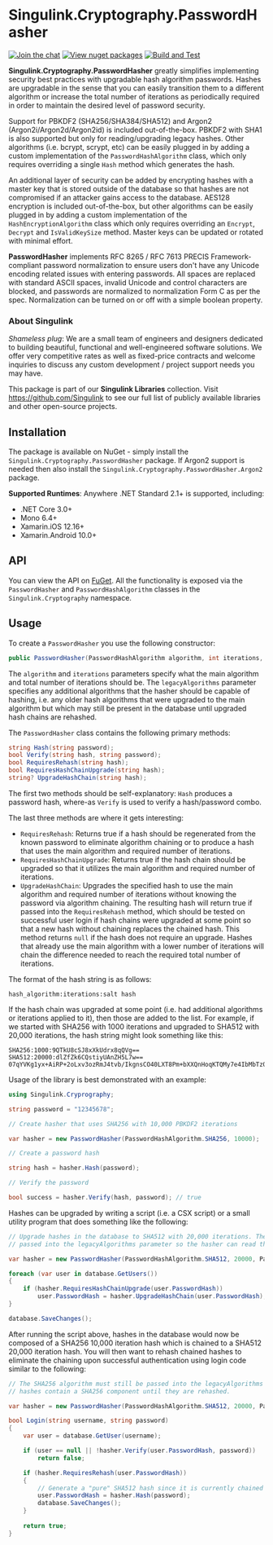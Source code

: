 # Singulink.Cryptography.PasswordHasher

[![Join the chat](https://badges.gitter.im/Singulink/community.svg)](https://gitter.im/Singulink/community?utm_source=badge&utm_medium=badge&utm_campaign=pr-badge&utm_content=badge)
[![View nuget packages](https://img.shields.io/nuget/v/Singulink.Cryptography.PasswordHasher.svg)](https://www.nuget.org/packages/Singulink.Cryptography.PasswordHasher/)
[![Build and Test](https://github.com/Singulink/Singulink.Cryptography.PasswordHasher/workflows/build%20and%20test/badge.svg)](https://github.com/Singulink/Singulink.Cryptography.PasswordHasher/actions?query=workflow%3A%22build+and+test%22)

**Singulink.Cryptography.PasswordHasher** greatly simplifies implementing security best practices with upgradable hash algorithm passwords. Hashes are upgradable in the sense that you can easily transition them to a different algorithm or increase the total number of iterations as periodically required in order to maintain the desired level of password security.

Support for PBKDF2 (SHA256/SHA384/SHA512) and Argon2 (Argon2i/Argon2d/Argon2id) is included out-of-the-box. PBKDF2 with SHA1 is also supported but only for reading/upgrading legacy hashes. Other algorithms (i.e. bcrypt, scrypt, etc) can be easily plugged in by adding a custom implementation of the `PasswordHashAlgorithm` class, which only requires overriding a single `Hash` method which generates the hash.

An additional layer of security can be added by encrypting hashes with a master key that is stored outside of the database so that hashes are not compromised if an attacker gains access to the database. AES128 encryption is included out-of-the-box, but other algorithms can be easily plugged in by adding a custom implementation of the `HashEncryptionAlgorithm` class which only requires overriding an `Encrypt`, `Decrypt` and `IsValidKeySize` method. Master keys can be updated or rotated with minimal effort.

**PasswordHasher** implements RFC 8265 / RFC 7613 PRECIS Framework-compliant password normalization to ensure users don't have any Unicode encoding related issues with entering passwords. All spaces are replaced with standard ASCII spaces, invalid Unicode and control characters are blocked, and passwords are normalized to normalization Form C as per the spec. Normalization can be turned on or off with a simple boolean property.

### About Singulink

*Shameless plug*: We are a small team of engineers and designers dedicated to building beautiful, functional and well-engineered software solutions. We offer very competitive rates as well as fixed-price contracts and welcome inquiries to discuss any custom development / project support needs you may have.

This package is part of our **Singulink Libraries** collection. Visit https://github.com/Singulink to see our full list of publicly available libraries and other open-source projects.

## Installation

The package is available on NuGet - simply install the `Singulink.Cryptography.PasswordHasher` package. If Argon2 support is needed then also install the `Singulink.Cryptography.PasswordHasher.Argon2` package.

**Supported Runtimes**: Anywhere .NET Standard 2.1+ is supported, including:
- .NET Core 3.0+
- Mono 6.4+
- Xamarin.iOS 12.16+
- Xamarin.Android 10.0+

## API

You can view the API on [FuGet](https://www.fuget.org/packages/Singulink.Cryptography.PasswordHasher). All the functionality is exposed via the `PasswordHasher` and `PasswordHashAlgorithm` classes in the `Singulink.Cryptography` namespace.

## Usage

To create a `PasswordHasher` you use the following constructor:

```c#
public PasswordHasher(PasswordHashAlgorithm algorithm, int iterations, params PasswordHashAlgorithm[] legacyAlgorithms)
```

The `algorithm` and `iterations` parameters specify what the main algorithm and total number of iterations should be. The `legacyAlgorithms` parameter specifies any additional algorithms that the hasher should be capable of hashing, i.e. any older hash algorithms that were upgraded to the main algorithm but which may still be present in the database until upgraded hash chains are rehashed.

The `PasswordHasher` class contains the following primary methods:

```c#
string Hash(string password);
bool Verify(string hash, string password);
bool RequiresRehash(string hash);
bool RequiresHashChainUpgrade(string hash);
string? UpgradeHashChain(string hash);
```

The first two methods should be self-explanatory: `Hash` produces a password hash, where-as `Verify` is used to verify a hash/password combo.

The last three methods are where it gets interesting:
- `RequiresRehash`: Returns true if a hash should be regenerated from the known password to eliminate algorithm chaining or to produce a hash that uses the main algorithm and required number of iterations.
- `RequiresHashChainUpgrade`: Returns true if the hash chain should be upgraded so that it utilizes the main algorithm and required number of iterations.
- `UpgradeHashChain`: Upgrades the specified hash to use the main algorithm and required number of iterations without knowing the password via algorithm chaining. The resulting hash will return true if passed into the `RequiresRehash` method, which should be tested on successful user login if hash chains were upgraded at some point so that a new hash without chaining replaces the chained hash. This method returns `null` if the hash does not require an upgrade. Hashes that already use the main algorithm with a lower number of iterations will chain the difference needed to reach the required total number of iterations.

The format of the hash string is as follows:

```
hash_algorithm:iterations:salt hash
```

If the hash chain was upgraded at some point (i.e. had additional algorithms or iterations applied to it), then those are added to the list. For example, if we started with SHA256 with 1000 iterations and upgraded to SHA512 with 20,000 iterations, the hash string might look something like this:

```
SHA256:1000:9QTkU8cSJ8xXkUdrx8qQVg== SHA512:20000:dlZfZk6CQstiyUAnZH5L7w== 07qYVKg1yx+AiRP+2oLxv3ozRmJ4tvb/IkgnsCO40LXT8Pm+bXXQnHoqKTQMy7e4IbMbTzOVH7cDqqBZ5RyygA==
```

Usage of the library is best demonstrated with an example:

```c#
using Singulink.Cryprography;

string password = "12345678";

// Create hasher that uses SHA256 with 10,000 PBKDF2 iterations

var hasher = new PasswordHasher(PasswordHashAlgorithm.SHA256, 10000);

// Create a password hash

string hash = hasher.Hash(password);

// Verify the password

bool success = hasher.Verify(hash, password); // true
```

Hashes can be upgraded by writing a script (i.e. a CSX script) or a small utility program that does something like the following:

```c#
// Upgrade hashes in the database to SHA512 with 20,000 iterations. The SHA256 algorithm must be 
// passed into the legacyAlgorithms parameter so the hasher can read the current SHA256 hashes.

var hasher = new PasswordHasher(PasswordHashAlgorithm.SHA512, 20000, PasswordHashAlgorithm.SHA256);

foreach (var user in database.GetUsers())
{
    if (hasher.RequiresHashChainUpgrade(user.PasswordHash))
        user.PasswordHash = hasher.UpgradeHashChain(user.PasswordHash);
}

database.SaveChanges();
```

After running the script above, hashes in the database would now be composed of a SHA256 10,000 iteration hash which is chained to a SHA512 20,000 iteration hash. You will then want to rehash chained hashes to eliminate the chaining upon successful authentication using login code similar to the following:

```c#
// The SHA256 algorithm must still be passed into the legacyAlgorithms parameter as the chained
// hashes contain a SHA256 component until they are rehashed.

var hasher = new PasswordHasher(PasswordHashAlgorithm.SHA512, 20000, PasswordHashAlgorithm.SHA256);

bool Login(string username, string password)
{
    var user = database.GetUser(username);

    if (user == null || !hasher.Verify(user.PasswordHash, password))
        return false;

    if (hasher.RequiresRehash(user.PasswordHash)) 
    {
        // Generate a "pure" SHA512 hash since it is currently chained with the old SHA256 hash       
        user.PasswordHash = hasher.Hash(password);
        database.SaveChanges();
    }
    
    return true;
}
```